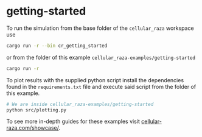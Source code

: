 # getting-started

To run the simulation from the base folder of the `cellular_raza` workspace use

```bash
cargo run -r --bin cr_getting_started
```

or from the folder of this example `cellular_raza-examples/getting-started`

```bash
cargo run -r
```

To plot results with the supplied python script install the dependencies found in the
`requirements.txt` file and execute said script from the folder of this example.

```bash
# We are inside cellular_raza-examples/getting-started
python src/plotting.py
```

To see more in-depth guides for these examples visit
[cellular-raza.com/showcase/](https://cellular-raza.com/showcase/).
